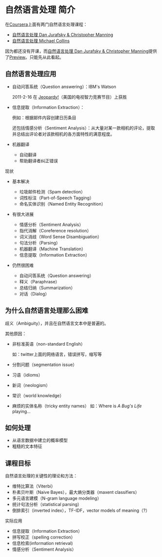 # 自然语言处理 简介

在[Coursera]上面有两门自然语言处理课程：

* [自然语言处理 Dan Jurafsky & Christopher Manning]
* [自然语言处理 Michael Collins]

因为都还没有开课，而[自然语言处理 Dan Jurafsky & Christopher Manning]提供了[Preview]。只能先从此看起。

## 自然语言处理应用

* 自动问答系统（Question answering）：IBM's Watson

  2011-2-16 在 [Jeopardy!]（美国的电视智力竞赛节目）上获胜

* 信息提取（Information Extraction）：

  例如：根据邮件内容创建日历条目

  还包括情感分析（Sentiment Analysis）：从大量对某一款相机的评论，提取并总结出评论者对该款相机的各方面特性的满意程度。

* 机器翻译

  * 自动翻译
  * 帮助翻译者纠正错误

现状

* 基本解决

  * 垃圾邮件检测（Spam detection）
  * 词性标注（Part-of-Speech Tagging）
  * 命名实体识别（Named Entity Recognition）

* 有很大进展

  * 情感分析（Sentiment Analysis）
  * 指代消解（Coreference resolution）
  * 词义消歧（Word Sense Disambiguation）
  * 句法分析（Parsing）
  * 机器翻译（Machine Translation）
  * 信息提取（Information Extraction）

* 仍然很困难

  * 自动问答系统（Question answering）
  * 释义（Paraphrase）
  * 总结归纳（Summarization）
  * 对话（Dialog）

## 为什么自然语言处理那么困难

歧义（Ambiguity），并且在自然语言文本中是普遍的。

其他原因：

* 非标准英语（non-standard English）

  如：twitter上面的网络语言，错误拼写，缩写等

* 分割问题（segmentation issue）
* 习语（idioms）
* 新词（neologism）
* 常识（world knowledge）
* 麻烦的实体名称（tricky entity names） 如：Where is *A Bug's Life* playing...

## 如何处理

* 从语言数据中建立的概率模型
* 粗糙的文本特征

## 课程目标

自然语言处理的关键性的理论和方法：

* 维特比算法（Viterbi）
* 朴素贝叶斯（Naive Bayes），最大熵分类器（maxent classifiers）
* 多元语言建模（N-gram language modeling）
* 统计句法分析（statistical parsing）
* 倒排索引（inverted index），TF-IDF，vector models of meaning（?）

实际应用

* 信息提取（Information Extraction）
* 拼写校正（spelling correction）
* 信息检索(information retrieval)
* 情感分析（Sentiment Analysis）

[Coursera]: https://www.coursera.org/
[自然语言处理 Dan Jurafsky & Christopher Manning]: https://www.coursera.org/course/nlp
[自然语言处理 Michael Collins]: https://www.coursera.org/course/nlangp
[Preview]: https://class.coursera.org/nlp/lecture/preview
[Jeopardy!]: http://en.wikipedia.org/wiki/Jeopardy!
